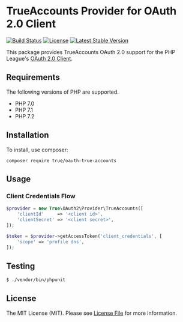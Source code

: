 # TrueAccounts Provider for OAuth 2.0 Client

[![Build Status](https://img.shields.io/travis/true/php-oauth-true.svg)](https://travis-ci.org/true/php-oauth-true)
[![License](https://img.shields.io/packagist/l/true/oauth-true-accounts.svg)](https://github.com/thephptrue/oauth-true-accounts/blob/master/LICENSE)
[![Latest Stable Version](https://img.shields.io/packagist/v/true/oauth-true-accounts.svg)](https://packagist.org/packages/true/oauth-true-accounts)

This package provides TrueAccounts OAuth 2.0 support for the PHP League's [OAuth 2.0 Client](https://github.com/true/oauth-true-accounts).

## Requirements

The following versions of PHP are supported.

* PHP 7.0
* PHP 7.1
* PHP 7.2

## Installation

To install, use composer:

```
composer require true/oauth-true-accounts
```

## Usage

### Client Credentials Flow

```php
$provider = new True\OAuth2\Provider\TrueAccounts([
    'clientId'     => '<client id>',
    'clientSecret' => '<client secret>',
]);

$token = $provider->getAccessToken('client_credentials', [
    'scope' => 'profile dns',
]);

```

## Testing

``` bash
$ ./vendor/bin/phpunit
```

## License

The MIT License (MIT). Please see [License File](https://github.com/true/oauth-true-accounts/blob/master/LICENSE) for more information.

